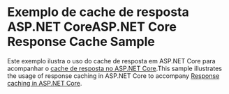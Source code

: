 # <a name="aspnet-core-response-cache-sample"></a><span data-ttu-id="0eba7-101">Exemplo de cache de resposta ASP.NET Core</span><span class="sxs-lookup"><span data-stu-id="0eba7-101">ASP.NET Core Response Cache Sample</span></span>

<span data-ttu-id="0eba7-102">Este exemplo ilustra o uso do cache de resposta em ASP.NET Core para acompanhar o [cache de resposta no ASP.NET Core](https://docs.microsoft.com/aspnet/core/performance/caching/response).</span><span class="sxs-lookup"><span data-stu-id="0eba7-102">This sample illustrates the usage of response caching in ASP.NET Core to accompany [Response caching in ASP.NET Core](https://docs.microsoft.com/aspnet/core/performance/caching/response).</span></span>
